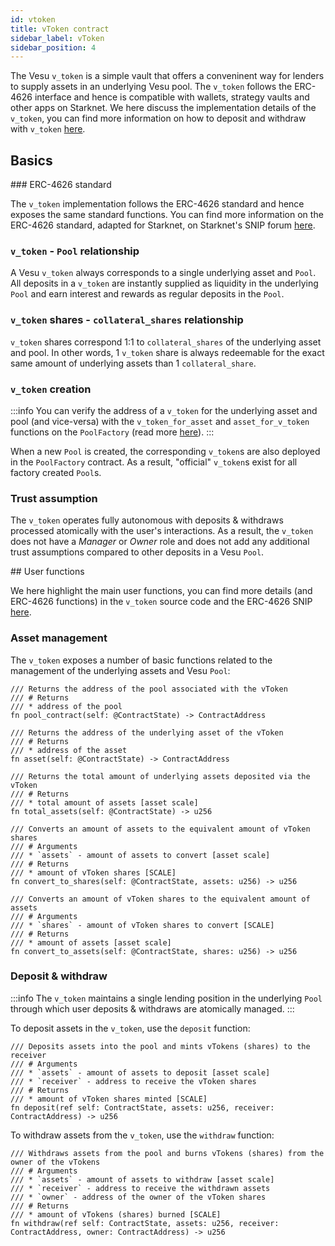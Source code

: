 ```yaml
---
id: vtoken
title: vToken contract
sidebar_label: vToken
sidebar_position: 4
---
```


The Vesu `v_token` is a simple vault that offers a conveninent way for lenders to supply assets in an underlying Vesu pool. The `v_token` follows the ERC-4626 interface and hence is compatible with wallets, strategy vaults and other apps on Starknet. We here discuss the implementation details of the `v_token`, you can find more information on how to deposit and withdraw with `v_token` [here](/docs/developers/interact/deposit-withdraw.md).

## Basics

### ERC-4626 standard

The `v_token` implementation follows the ERC-4626 standard and hence exposes the same standard functions. You can find more information on the ERC-4626 standard, adapted for Starknet, on Starknet's SNIP forum [here](https://github.com/starknet-io/SNIPs/blob/main/SNIPS/snip-22.md). 

### `v_token` - `Pool` relationship

A Vesu `v_token` always corresponds to a single underlying asset and `Pool`. All deposits in a `v_token` are instantly supplied as liquidity in the underlying `Pool` and earn interest and rewards as regular deposits in the `Pool`.

### `v_token` shares - `collateral_shares` relationship

`v_token` shares correspond 1:1 to `collateral_shares` of the underlying asset and pool. In other words, 1 `v_token` share is always redeemable for the exact same amount of underlying assets than 1 `collateral_share`.

### `v_token` creation

:::info
You can verify the address of a `v_token` for the underlying asset and pool (and vice-versa) with the `v_token_for_asset` and `asset_for_v_token` functions on the `PoolFactory` (read more [here](/docs/developers/core/pool-factory.md)).
:::

When a new `Pool` is created, the corresponding `v_token`s are also deployed in the `PoolFactory` contract. As a result, "official" `v_token`s exist for all factory created `Pool`s.

### Trust assumption

The `v_token` operates fully autonomous with deposits & withdraws processed atomically with the user's interactions. As a result, the `v_token` does not have a _Manager_ or _Owner_ role and does not add any additional trust assumptions compared to other deposits in a Vesu `Pool`.


## User functions

We here highlight the main user functions, you can find more details (and ERC-4626 functions) in the `v_token` source code and the ERC-4626 SNIP [here](https://github.com/starknet-io/SNIPs/blob/main/SNIPS/snip-22.md).

### Asset management

The `v_token` exposes a number of basic functions related to the management of the underlying assets and Vesu `Pool`:

```
/// Returns the address of the pool associated with the vToken
/// # Returns
/// * address of the pool
fn pool_contract(self: @ContractState) -> ContractAddress
```

```
/// Returns the address of the underlying asset of the vToken
/// # Returns
/// * address of the asset
fn asset(self: @ContractState) -> ContractAddress
```

```
/// Returns the total amount of underlying assets deposited via the vToken
/// # Returns
/// * total amount of assets [asset scale]
fn total_assets(self: @ContractState) -> u256
```

```
/// Converts an amount of assets to the equivalent amount of vToken shares
/// # Arguments
/// * `assets` - amount of assets to convert [asset scale]
/// # Returns
/// * amount of vToken shares [SCALE]
fn convert_to_shares(self: @ContractState, assets: u256) -> u256
```

```
/// Converts an amount of vToken shares to the equivalent amount of assets
/// # Arguments
/// * `shares` - amount of vToken shares to convert [SCALE]
/// # Returns
/// * amount of assets [asset scale]
fn convert_to_assets(self: @ContractState, shares: u256) -> u256
```

### Deposit & withdraw

:::info
The `v_token` maintains a single lending position in the underlying `Pool` through which user deposits & withdraws are atomically managed.
:::

To deposit assets in the `v_token`, use the `deposit` function:

```
/// Deposits assets into the pool and mints vTokens (shares) to the receiver
/// # Arguments
/// * `assets` - amount of assets to deposit [asset scale]
/// * `receiver` - address to receive the vToken shares
/// # Returns
/// * amount of vToken shares minted [SCALE]
fn deposit(ref self: ContractState, assets: u256, receiver: ContractAddress) -> u256
```

To withdraw assets from the `v_token`, use the `withdraw` function:

```
/// Withdraws assets from the pool and burns vTokens (shares) from the owner of the vTokens
/// # Arguments
/// * `assets` - amount of assets to withdraw [asset scale]
/// * `receiver` - address to receive the withdrawn assets
/// * `owner` - address of the owner of the vToken shares
/// # Returns
/// * amount of vTokens (shares) burned [SCALE]
fn withdraw(ref self: ContractState, assets: u256, receiver: ContractAddress, owner: ContractAddress) -> u256
```